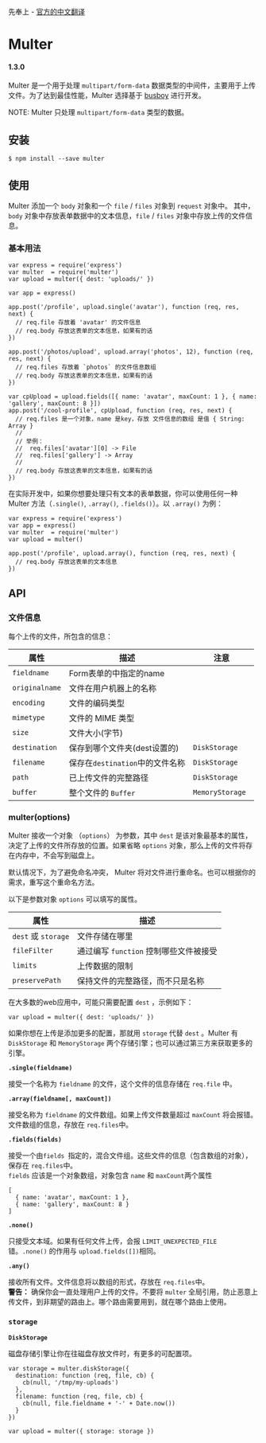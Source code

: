 先奉上 - [官方的中文翻译](https://github.com/expressjs/multer/blob/master/doc/README-zh-cn.md)

# Multer  
#### 1.3.0

Multer 是一个用于处理 `multipart/form-data` 数据类型的中间件，主要用于上传文件。为了达到最佳性能，Multer 选择基于 [busboy](https://github.com/mscdex/busboy) 进行开发。

NOTE: Multer 只处理 `multipart/form-data` 类型的数据。

## 安装

```
$ npm install --save multer
```

## 使用  

Multer 添加一个 `body` 对象和一个 `file` / `files` 对象到 `request` 对象中。 其中， `body` 对象中存放表单数据中的文本信息，`file` / `files` 对象中存放上传的文件信息。

### 基本用法

```
var express = require('express')
var multer  = require('multer')
var upload = multer({ dest: 'uploads/' })
 
var app = express()
 
app.post('/profile', upload.single('avatar'), function (req, res, next) {
  // req.file 存放着 'avatar' 的文件信息
  // req.body 存放这表单的文本信息，如果有的话
})
 
app.post('/photos/upload', upload.array('photos', 12), function (req, res, next) {
  // req.files 存放着 `photos` 的文件信息数组
  // req.body 存放这表单的文本信息，如果有的话
})
 
var cpUpload = upload.fields([{ name: 'avatar', maxCount: 1 }, { name: 'gallery', maxCount: 8 }])
app.post('/cool-profile', cpUpload, function (req, res, next) {
  // req.files 是一个对象，name 是key，存放 文件信息的数组 是值 { String: Array }
  //
  // 举例：
  //  req.files['avatar'][0] -> File
  //  req.files['gallery'] -> Array
  //
  // req.body 存放这表单的文本信息，如果有的话
})

```

在实际开发中，如果你想要处理只有文本的表单数据，你可以使用任何一种 Multer 方法（`.single()`, `.array()`, `.fields()`）。以 `.array()` 为例：

```
var express = require('express')
var app = express()
var multer  = require('multer')
var upload = multer()
 
app.post('/profile', upload.array(), function (req, res, next) {
  // req.body 存放这表单的文本信息
})
```

## API
### 文件信息  
每个上传的文件，所包含的信息：  

| 属性 | 描述 | 注意 |  
| ---- | ---- | ---- | 
| `fieldname` | Form表单的中指定的name |  |  
| `originalname` | 文件在用户机器上的名称 |  |
| `encoding` | 文件的编码类型 |  |  
| `mimetype` | 文件的 MIME 类型 |  |  
| `size` | 文件大小(字节) |  |  
| `destination` | 保存到哪个文件夹(dest设置的) | `DiskStorage` |
| `filename` | 保存在`destination`中的文件名称 | `DiskStorage` |  
| `path` | 已上传文件的完整路径 | `DiskStorage` |
| `buffer` | 整个文件的 `Buffer` | `MemoryStorage ` |  

### multer(options)  

Multer 接收一个对象 （`options`） 为参数，其中 `dest` 是该对象最基本的属性，决定了上传的文件所存放的位置。如果省略 `options` 对象，那么上传的文件将存在内存中，不会写到磁盘上。  

默认情况下，为了避免命名冲突， Multer 将对文件进行重命名。也可以根据你的需求，重写这个重命名方法。  

以下是参数对象 `options` 可以填写的属性。

| 属性 | 描述 |
| --- | ---- |
| `dest` 或 `storage` | 文件存储在哪里 |
| `fileFilter` | 通过编写 `function` 控制哪些文件被接受 |
| `limits` | 上传数据的限制 |
| `preservePath` | 保持文件的完整路径，而不只是名称 |


在大多数的web应用中，可能只需要配置 `dest` ，示例如下：  

```
var upload = multer({ dest: 'uploads/' })
```

如果你想在上传是添加更多的配置，那就用 `storage` 代替 `dest` 。Multer 有 `DiskStorage` 和 `MemoryStorage` 两个存储引擎；也可以通过第三方来获取更多的引擎。  

**`.single(fieldname)`**  

接受一个名称为 `fieldname` 的文件，这个文件的信息存储在 `req.file` 中。  

**`.array(fieldname[, maxCount])`**   

接受名称为 `fieldname` 的文件数组。如果上传文件数量超过 `maxCount` 将会报错。文件数组的信息，存放在 `req.files`中。

**`.fields(fields)`**  

接受一个由`fields `指定的，混合文件组。这些文件的信息（包含数组的对象），保存在 `req.files`中。  
`fields` 应该是一个对象数组，对象包含 `name` 和 `maxCount`两个属性  

```
[
  { name: 'avatar', maxCount: 1 },
  { name: 'gallery', maxCount: 8 }
]
``` 

**`.none()`**  

只接受文本域。如果有任何文件上传，会报 `LIMIT_UNEXPECTED_FILE ` 错。`.none()` 的作用与 `upload.fields([])`相同。  

**`.any()`**  

接收所有文件。文件信息将以数组的形式，存放在 `req.files`中。  
**警告：** 确保你会一直处理用户上传的文件。不要将 `multer` 全局引用，防止恶意上传文件，到非期望的路由上。哪个路由需要用到，就在哪个路由上使用。  

### `storage`  

**`DiskStorage`**


磁盘存储引擎让你在往磁盘存放文件时，有更多的可配置项。  

```
var storage = multer.diskStorage({
  destination: function (req, file, cb) {
    cb(null, '/tmp/my-uploads')
  },
  filename: function (req, file, cb) {
    cb(null, file.fieldname + '-' + Date.now())
  }
})
 
var upload = multer({ storage: storage })
```

